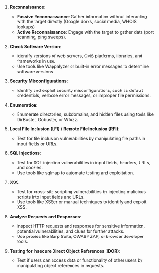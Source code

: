 
1. **Reconnaissance**:
    
    - **Passive Reconnaissance**: Gather information without interacting with the target directly (Google dorks, social media, WHOIS lookups).
    - **Active Reconnaissance**: Engage with the target to gather data (port scanning, ping sweeps).
2. **Check Software Version**:
    
    - Identify versions of web servers, CMS platforms, libraries, and frameworks in use.
    - Use tools like Wappalyzer or built-in error messages to determine software versions.
3. **Security Misconfigurations**:

	- Identify and exploit security misconfigurations, such as default credentials, verbose error messages, or improper file permissions.
4. **Enumeration**:
    
    - Enumerate directories, subdomains, and hidden files using tools like DirBuster, Gobuster, or Wfuzz.
5. **Local File Inclusion (LFI) / Remote File Inclusion (RFI)**:
    - Test for file inclusion vulnerabilities by manipulating file paths in input fields or URLs.
6. **SQL Injections**:
    
    - Test for SQL injection vulnerabilities in input fields, headers, URLs, and cookies.
    - Use tools like sqlmap to automate testing and exploitation.
7. **XSS**:
    
    - Test for cross-site scripting vulnerabilities by injecting malicious scripts into input fields and URLs.
    - Use tools like XSSer or manual techniques to identify and exploit XSS.
8. **Analyze Requests and Responses**:
    
    - Inspect HTTP requests and responses for sensitive information, potential vulnerabilities, and clues for further attacks.
    - Use proxies like Burp Suite, OWASP ZAP, or browser developer tools.
9. **Testing for Insecure Direct Object References (IDOR)**:

	- Test if users can access data or functionality of other users by manipulating object references in requests.

